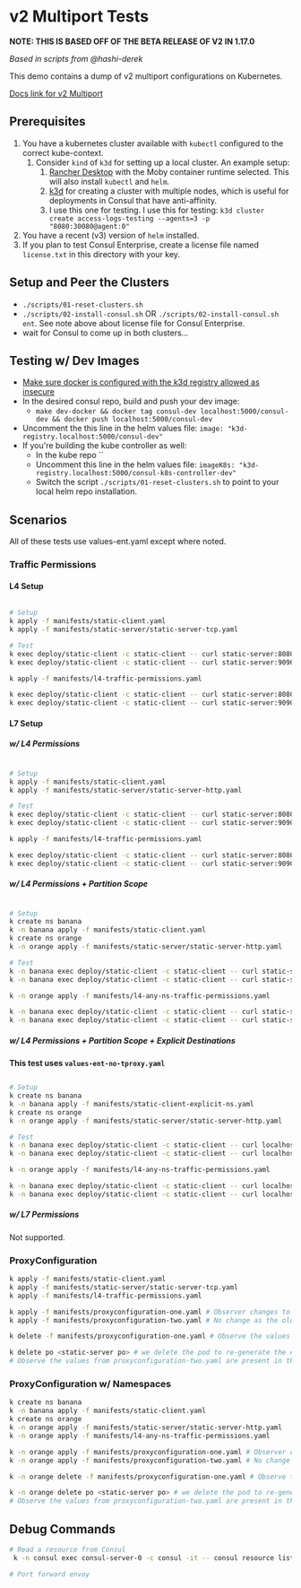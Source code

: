 # v2 Multiport Tests

**NOTE: THIS IS BASED OFF OF THE BETA RELEASE OF V2 IN 1.17.0**

_Based in scripts from @hashi-derek_

This demo contains a dump of v2 multiport configurations on Kubernetes.

[Docs link for v2 Multiport](https://consul-git-docs-multiport-rc-hashicorp.vercel.app/consul/docs/k8s/multiport/configure)

## Prerequisites

1. You have a kubernetes cluster available with `kubectl` configured to the correct kube-context.
    1. Consider `kind` of `k3d` for setting up a local cluster. An example setup:
        1. [Rancher Desktop](https://rancherdesktop.io/) with the Moby container runtime selected. This will also install `kubectl` and `helm`. 
        1. [k3d](https://k3d.io/) for creating a cluster with multiple nodes, which is useful for deployments in Consul that have anti-affinity. 
        1. I use this one for testing. I use this for testing: `k3d cluster create access-logs-testing --agents=3 -p "8080:30080@agent:0"`
1. You have a recent (v3) version of `helm` installed.
1. If you plan to test Consul Enterprise, create a license file named `license.txt` in this directory with your key.

## Setup and Peer the Clusters

* `./scripts/01-reset-clusters.sh`
* `./scripts/02-install-consul.sh` OR `./scripts/02-install-consul.sh ent`. See note above about license file for Consul Enterprise.
* wait for Consul to come up in both clusters...

## Testing w/ Dev Images

* [Make sure docker is configured with the k3d registry allowed as insecure](https://docs.docker.com/registry/insecure/)
* In the desired consul repo, build and push your dev image:
    * `make dev-docker && docker tag consul-dev localhost:5000/consul-dev && docker push localhost:5000/consul-dev`
* Uncomment the this line in the helm values file: `image: "k3d-registry.localhost:5000/consul-dev"`
* If you're building the kube controller as well:
    * In the kube repo ``
    * Uncomment this line in the helm values file: `imageK8s: "k3d-registry.localhost:5000/consul-k8s-controller-dev"`
    * Switch the script `./scripts/01-reset-clusters.sh` to point to your local helm repo installation.

## Scenarios

All of these tests use values-ent.yaml except where noted.

### Traffic Permissions

#### L4 Setup 
```bash

# Setup
k apply -f manifests/static-client.yaml
k apply -f manifests/static-server/static-server-tcp.yaml

# Test
k exec deploy/static-client -c static-client -- curl static-server:8080 # should return immediately with 52
k exec deploy/static-client -c static-client -- curl static-server:9090 # should return immediately with 52

k apply -f manifests/l4-traffic-permissions.yaml

k exec deploy/static-client -c static-client -- curl static-server:8080 # should succeed
k exec deploy/static-client -c static-client -- curl static-server:9090 # should return immediately with 52
```

#### L7 Setup

##### w/ L4 Permissions
```bash

# Setup
k apply -f manifests/static-client.yaml
k apply -f manifests/static-server/static-server-http.yaml

# Test
k exec deploy/static-client -c static-client -- curl static-server:8080 # should return immediately with RBAC DENIED
k exec deploy/static-client -c static-client -- curl static-server:9090 # should return immediately with RBAC DENIED

k apply -f manifests/l4-traffic-permissions.yaml

k exec deploy/static-client -c static-client -- curl static-server:8080 # should succeed
k exec deploy/static-client -c static-client -- curl static-server:9090 # should return immediately with RBAC DENIED
```

##### w/ L4 Permissions + Partition Scope 
```bash

# Setup
k create ns banana
k -n banana apply -f manifests/static-client.yaml
k create ns orange
k -n orange apply -f manifests/static-server/static-server-http.yaml

# Test
k -n banana exec deploy/static-client -c static-client -- curl static-server.orange:8080 # should return immediately with RBAC DENIED
k -n banana exec deploy/static-client -c static-client -- curl static-server.orange:9090 # should return immediately with RBAC DENIED

k -n orange apply -f manifests/l4-any-ns-traffic-permissions.yaml

k -n banana exec deploy/static-client -c static-client -- curl static-server.orange:8080 # should succeed
k -n banana exec deploy/static-client -c static-client -- curl static-server.orange:9090 # should return immediately with RBAC DENIED
```

##### w/ L4 Permissions + Partition Scope + Explicit Destinations

**This test uses `values-ent-no-tproxy.yaml`**

```bash

# Setup
k create ns banana
k -n banana apply -f manifests/static-client-explicit-ns.yaml
k create ns orange
k -n orange apply -f manifests/static-server/static-server-http.yaml

# Test
k -n banana exec deploy/static-client -c static-client -- curl localhost:1234 # should return immediately with RBAC DENIED
k -n banana exec deploy/static-client -c static-client -- curl localhost:2345 # should return immediately with RBAC DENIED

k -n orange apply -f manifests/l4-any-ns-traffic-permissions.yaml

k -n banana exec deploy/static-client -c static-client -- curl localhost:1234 # should succeed
k -n banana exec deploy/static-client -c static-client -- curl localhost:2345 # should return immediately with RBAC DENIED
```

##### w/ L7 Permissions
Not supported.

### ProxyConfiguration 

```bash
k apply -f manifests/static-client.yaml
k apply -f manifests/static-server/static-server-tcp.yaml
k apply -f manifests/l4-traffic-permissions.yaml

k apply -f manifests/proxyconfiguration-one.yaml # Observer changes to the Envoy config directly through the Envoy admin API
k apply -f manifests/proxyconfiguration-two.yaml # No change as the oldest timestamp wins

k delete -f manifests/proxyconfiguration-one.yaml # Observe the values from proxyconfiguration-two.yaml are present in the Envoy config

k delete po <static-server po> # we delete the pod to re-generate the envoy bootstrap config
# Observe the values from proxyconfiguration-two.yaml are present in the Envoy config
```

### ProxyConfiguration w/ Namespaces

```bash
k create ns banana
k -n banana apply -f manifests/static-client.yaml
k create ns orange
k -n orange apply -f manifests/static-server/static-server-http.yaml
k -n orange apply -f manifests/l4-any-ns-traffic-permissions.yaml

k -n orange apply -f manifests/proxyconfiguration-one.yaml # Observer changes to the Envoy config directly through the Envoy admin API
k -n orange apply -f manifests/proxyconfiguration-two.yaml # No change as the oldest timestamp wins

k -n orange delete -f manifests/proxyconfiguration-one.yaml # Observe the values from proxyconfiguration-two.yaml are present in the Envoy config

k -n orange delete po <static-server po> # we delete the pod to re-generate the envoy bootstrap config
# Observe the values from proxyconfiguration-two.yaml are present in the Envoy config
```


## Debug Commands

```bash
# Read a resource from Consul
 k -n consul exec consul-server-0 -c consul -it -- consul resource list catalog.v2beta1.Workload

# Port forward envoy


```

